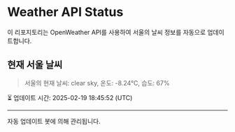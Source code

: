 
# Weather API Status

이 리포지토리는 OpenWeather API를 사용하여 서울의 날씨 정보를 자동으로 업데이트합니다.

## 현재 서울 날씨
> 서울의 현재 날씨: clear sky, 온도: -8.24°C, 습도: 67%

⏳ 업데이트 시간: 2025-02-19 18:45:52 (UTC)

---
자동 업데이트 봇에 의해 관리됩니다.

